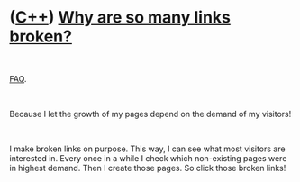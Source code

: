 



 

 

 

 

 

([C++](Cpp.htm)) [Why are so many links broken?](CppBrokenLinks.htm)
====================================================================

 

[FAQ](CppFaq.htm).

 

Because I let the growth of my pages depend on the demand of my
visitors!

 

I make broken links on purpose. This way, I can see what most visitors
are interested in. Every once in a while I check which non-existing
pages were in highest demand. Then I create those pages. So click those
broken links!

 

 

 

 

 





 



